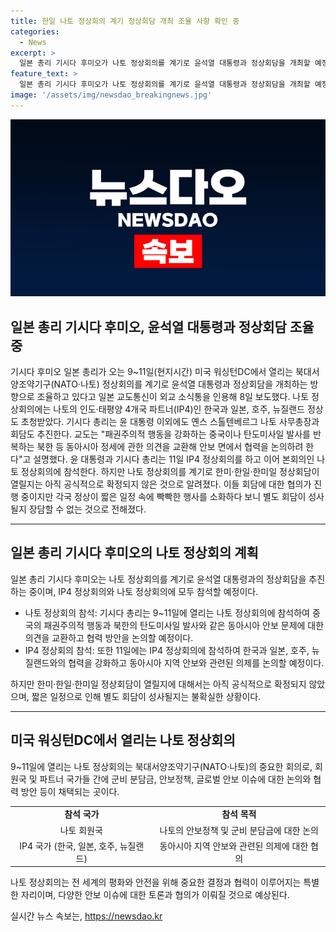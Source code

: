 ```yaml
---
title: 한일 나토 정상회의 계기 정상회담 개최 조율 사항 확인 중
categories:
  - News
excerpt: >
  일본 총리 기시다 후미오가 나토 정상회의를 계기로 윤석열 대통령과 정상회담을 개최할 예정으로 조율 중이라고 합니다. 이번 회담은 한국과 일본을 포함한 IP4 국가들의 참석이 예정되어 있으며, 중국의 패권주의적 행동과 북한의 탄도미사일 발사 등 동아시아 안보 문제에 대한 협력을 논의할 예정입니다. 하지만 한미·한일·한미일 정상회담에 대해서는 아직 확정되지 않았으며, 협의가 진행 중이지만 각국 정상의 바쁜 일정으로 성사 여부는 불투명합니다.
feature_text: >
  일본 총리 기시다 후미오가 나토 정상회의를 계기로 윤석열 대통령과 정상회담을 개최할 예정으로 조율 중이라고 합니다. 이번 회담은 한국과 일본을 포함한 IP4 국가들의 참석이 예정되어 있으며, 중국의 패권주의적 행동과 북한의 탄도미사일 발사 등 동아시아 안보 문제에 대한 협력을 논의할 예정입니다. 하지만 한미·한일·한미일 정상회담에 대해서는 아직 확정되지 않았으며, 협의가 진행 중이지만 각국 정상의 바쁜 일정으로 성사 여부는 불투명합니다.
image: '/assets/img/newsdao_breakingnews.jpg'
---
```


<p><img src="/assets/img/newsdao_breakingnews.jpg" alt="bookingtag 속보" /></p>

<h2 data-ke-size="size26">일본 총리 기시다 후미오, 윤석열 대통령과 정상회담 조율 중</h2>

<p data-ke-size="size16">기시다 후미오 일본 총리가 오는 9~11일(현지시간) 미국 워싱턴DC에서 열리는 북대서양조약기구(NATO·나토) 정상회의를 계기로 윤석열 대통령과 정상회담을 개최하는 방향으로 조율하고 있다고 일본 교도통신이 외교 소식통을 인용해 8일 보도했다. 나토 정상회의에는 나토의 인도·태평양 4개국 파트너(IP4)인 한국과 일본, 호주, 뉴질랜드 정상도 초청받았다. 기시다 총리는 윤 대통령 이외에도 옌스 스톨텐베르그 나토 사무총장과 회담도 추진한다. 교도는 "패권주의적 행동을 강화하는 중국이나 탄도미사일 발사를 반복하는 북한 등 동아시아 정세에 관한 의견을 교환해 안보 면에서 협력을 논의하려 한다"고 설명했다. 윤 대통령과 기시다 총리는 11일 IP4 정상회의를 하고 이어 본회의인 나토 정상회의에 참석한다. 하지만 나토 정상회의를 계기로 한미·한일·한미일 정상회담이 열릴지는 아직 공식적으로 확정되지 않은 것으로 알려졌다. 이들 회담에 대한 협의가 진행 중이지만 각국 정상이 짧은 일정 속에 빡빡한 행사를 소화하다 보니 별도 회담이 성사될지 장담할 수 없는 것으로 전해졌다.</p>

<hr>

<h2 data-ke-size="size26">일본 총리 기시다 후미오의 나토 정상회의 계획</h2>

<p data-ke-size="size16">일본 총리 기시다 후미오는 나토 정상회의를 계기로 윤석열 대통령과의 정상회담을 추진하는 중이며, IP4 정상회의와 나토 정상회의에 모두 참석할 예정이다. </p>

<ul>
  <li>나토 정상회의 참석: 기시다 총리는 9~11일에 열리는 나토 정상회의에 참석하여 중국의 패권주의적 행동과 북한의 탄도미사일 발사와 같은 동아시아 안보 문제에 대한 의견을 교환하고 협력 방안을 논의할 예정이다.</li>
  <li>IP4 정상회의 참석: 또한 11일에는 IP4 정상회의에 참석하여 한국과 일본, 호주, 뉴질랜드와의 협력을 강화하고 동아시아 지역 안보와 관련된 의제를 논의할 예정이다.</li>
</ul>

<p data-ke-size="size16">하지만 한미·한일·한미일 정상회담이 열릴지에 대해서는 아직 공식적으로 확정되지 않았으며, 짧은 일정으로 인해 별도 회담이 성사될지는 불확실한 상황이다.</p>

<hr>

<h2 data-ke-size="size26">미국 워싱턴DC에서 열리는 나토 정상회의</h2>

<p data-ke-size="size16">9~11일에 열리는 나토 정상회의는 북대서양조약기구(NATO·나토)의 중요한 회의로, 회원국 및 파트너 국가들 간에 군비 분담금, 안보정책, 글로벌 안보 이슈에 대한 논의와 협력 방안 등이 채택되는 곳이다.</p>

<table>
  <tr>
    <td style="text-align: center; height: 17px;"><b>참석 국가</b></td>
    <td style="text-align: center; height: 17px;"><b>참석 목적</b></td>
  </tr>
  <tr>
    <td style="text-align: center; height: 17px;">나토 회원국</td>
    <td style="text-align: center; height: 17px;">나토의 안보정책 및 군비 분담금에 대한 논의</td>
  </tr>
  <tr>
    <td style="text-align: center; height: 17px;">IP4 국가 (한국, 일본, 호주, 뉴질랜드)</td>
    <td style="text-align: center; height: 17px;">동아시아 지역 안보와 관련된 의제에 대한 협의</td>
  </tr>
</table>

<p data-ke-size="size16">나토 정상회의는 전 세계의 평화와 안전을 위해 중요한 결정과 협력이 이루어지는 특별한 자리이며, 다양한 안보 이슈에 대한 토론과 협의가 이뤄질 것으로 예상된다.</p>
실시간 뉴스 속보는, <a href="https://newsdao.kr" rel="dofollow">https://newsdao.kr</a>


